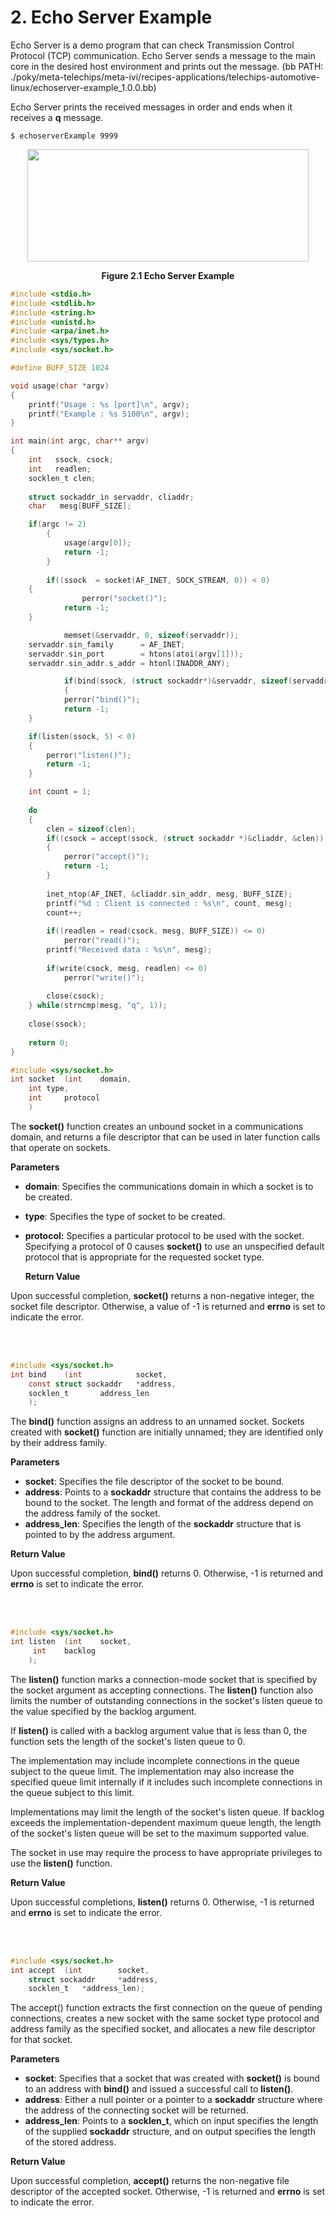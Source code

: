 # 2. Echo Server Example

Echo Server is a demo program that can check Transmission Control Protocol (TCP) communication. Echo Server sends a message to the main core in the desired host environment and prints out the message. (bb PATH: ./poky/meta-telechips/meta-ivi/recipes-applications/telechips-automotive-linux/echoserver-example_1.0.0.bb)

Echo Server prints the received messages in order and ends when it receives a **q** message.

```
$ echoserverExample 9999
```

<p align="center">
    <img src="https://github.com/Topst-Dev/Documentation/assets/144076415/756bd937-ae88-48d7-b4fe-09b4a974d1e4" width="450" height="180">
</p>
<p align="center"><strong>Figure 2.1 Echo Server Example</strong></p>

```c
#include <stdio.h>
#include <stdlib.h>
#include <string.h>
#include <unistd.h>
#include <arpa/inet.h>
#include <sys/types.h>
#include <sys/socket.h>

#define BUFF_SIZE 1024

void usage(char *argv)
{
    printf("Usage : %s [port]\n", argv);
    printf("Example : %s 5100\n", argv);
}

int main(int argc, char** argv)
{
    int   ssock, csock;
    int   readlen;
    socklen_t clen;
   
    struct sockaddr_in servaddr, cliaddr;
    char   mesg[BUFF_SIZE];

    if(argc != 2)
    	{
            usage(argv[0]);
		    return -1;
        }
	
    	if((ssock  = socket(AF_INET, SOCK_STREAM, 0)) < 0)
 	{
	            perror("socket()");
            return -1;
  	}

	        memset(&servaddr, 0, sizeof(servaddr));
   	servaddr.sin_family      = AF_INET;
  	servaddr.sin_port        = htons(atoi(argv[1]));
 	servaddr.sin_addr.s_addr = htonl(INADDR_ANY);

	        if(bind(ssock, (struct sockaddr*)&servaddr, sizeof(servaddr)) < 0)
	        {
		    perror("bind()");
		    return -1;
  	}

 	if(listen(ssock, 5) < 0)
 	{
 		perror("listen()");
 		return -1;
 	}

 	int count = 1;
	
 	do
 	{
 		clen = sizeof(clen);
 		if((csock = accept(ssock, (struct sockaddr *)&cliaddr, &clen)) < 0)
 		{
 			perror("accept()");
 			return -1;
 		}
		
 		inet_ntop(AF_INET, &cliaddr.sin_addr, mesg, BUFF_SIZE);
 		printf("%d : Client is connected : %s\n", count, mesg);
 		count++;
		
 		if((readlen = read(csock, mesg, BUFF_SIZE)) <= 0)
 			perror("read()");
 		printf("Received data : %s\n", mesg);
		
 		if(write(csock, mesg, readlen) <= 0)
 			perror("write()");
		
 		close(csock);
 	} while(strncmp(mesg, "q", 1));
	
 	close(ssock);
	
 	return 0;
}
```


```c
#include <sys/socket.h>
int socket	(int	domain,
	int	type,
	int 	protocol
	)

```


The **socket()** function creates an unbound socket in a communications domain, and returns a file descriptor that can be used in later function calls that operate on sockets.

**Parameters**
- **domain**: Specifies the communications domain in which a socket is to be created.
- **type**: Specifies the type of socket to be created.
- **protocol:** Specifies a particular protocol to be used with the socket. Specifying a protocol of 0 causes **socket()** to use an unspecified default protocol that is appropriate for the requested socket type.

  **Return Value**

Upon successful completion, **socket()** returns a non-negative integer, the socket file descriptor. Otherwise, a value of -1 is returned and **errno** is set to indicate the error.

<br/><br/>

```c
#include <sys/socket.h>
int bind	(int 			socket, 
	const struct sockaddr 	*address, 
	socklen_t 		address_len
	);

```


The **bind()** function assigns an address to an unnamed socket. Sockets created with **socket()** function are initially unnamed; they are identified only by their address family.

**Parameters**
- **socket**: Specifies the file descriptor of the socket to be bound.
- **address**: Points to a **sockaddr** structure that contains the address to be bound to the socket. The length and format of the address depend on the address family of the socket.
- **address_len**: Specifies the length of the **sockaddr** structure that is pointed to by the address argument.

**Return Value**

Upon successful completion, **bind()** returns 0. Otherwise, -1 is returned and **errno** is set to indicate the error.

<br/><br/>

```c
#include <sys/socket.h>
int listen	(int 	socket,
	 int 	backlog
	);

```


The **listen()** function marks a connection-mode socket that is specified by the socket argument as accepting connections. The **listen()** function also limits the number of outstanding connections in the socket's listen queue to the value specified by the backlog argument.

If **listen()** is called with a backlog argument value that is less than 0, the function sets the length of the socket's listen queue to 0.

The implementation may include incomplete connections in the queue subject to the queue limit. The implementation may also increase the specified queue limit internally if it includes such incomplete connections in the queue subject to this limit.

Implementations may limit the length of the socket's listen queue. If backlog exceeds the implementation-dependent maximum queue length, the length of the socket's listen queue will be set to the maximum supported value.

The socket in use may require the process to have appropriate privileges to use the **listen()** function.

**Return Value**

Upon successful completions, **listen()** returns 0. Otherwise, -1 is returned and **errno** is set to indicate the error.

<br/><br/>

```c
#include <sys/socket.h>
int accept	(int 		socket, 
	struct sockaddr 	*address,
	socklen_t 	*address_len);

```


The accept() function extracts the first connection on the queue of pending connections, creates a new socket with the same socket type protocol and address family as the specified socket, and allocates a new file descriptor for that socket.

**Parameters**
- **socket**: Specifies that a socket that was created with **socket()** is bound to an address with **bind()** and issued a successful call to **listen()**.
- **address**: Either a null pointer or a pointer to a **sockaddr** structure where the address of the connecting socket will be returned.
- **address_len**: Points to a **socklen_t**, which on input specifies the length of the supplied **sockaddr** structure, and on output specifies the length of the stored address.

**Return Value**

Upon successful completion, **accept()** returns the non-negative file descriptor of the accepted socket. Otherwise, -1 is returned and **errno** is set to indicate the error.
